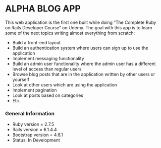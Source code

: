 # ALPHA BLOG APP

This web application is the first one built while doing “The Complete Ruby on Rails Developer Course” on Udemy. The goal with this app is to learn some of the next topics writing almost everything from scratch:

* Build a front-end layout
* Build an authentication system where users can sign up to use the application
* Implement messaging functionality
* Build an admin user functionality where the admin user has a different level of access than regular users
* Browse blog posts that are in the application written by other users or yourself
* Look at other users which are using the application
* Implement pagination
* Look at posts based on categories
* Etc.

### General Information

* Ruby version = 2.7.5
* Rails version = 6.1.4.4
* Bootstrap version = 4.6.1
* Status: In Development
